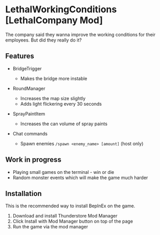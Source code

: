 # LethalWorkingConditions [LethalCompany Mod]
The company said they wanna improve the working conditions for their employees. But did they really do it?

## Features

- BridgeTrigger
    - Makes the bridge more instable

- RoundManager
    - Increases the map size slightly
    - Adds light flickering every 30 seconds

- SprayPaintItem
    - Increases the can volume of spray paints

- Chat commands
    - Spawn enemies `/spawn <enemy_name> [amount]` (host only)

## Work in progress

- Playing small games on the terminal - win or die
- Random monster events which will make the game much harder

## Installation
This is the recommended way to install BepInEx on the game.

1. Download and install Thunderstore Mod Manager
2. Click Install with Mod Manager button on top of the page
3. Run the game via the mod manager